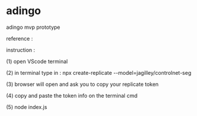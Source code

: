 # adingo
adingo mvp prototype


reference : 


instruction : 

(1) open VScode terminal 

(2) in terminal type in : 
    npx create-replicate --model=jagilley/controlnet-seg

(3) browser will open and ask you to copy your replicate token

(4) copy and paste the token info on the terminal cmd

(5) node index.js
